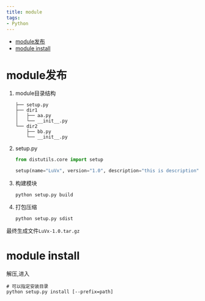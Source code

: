 ```yaml
---
title: module
tags:
- Python
---
```

<!-- TOC -->

- [module发布](#module发布)
- [module install](#module-install)

<!-- /TOC -->
# module发布

1. module目录结构

    ```
    ├── setup.py
    ├── dir1
    │   ├── aa.py
    │   └── __init__.py
    └── dir2
        ├── bb.py
        └── __init__.py
    ```

2. setup.py

    ```python
    from distutils.core import setup

    setup(name="LuVx", version="1.0", description="this is description", author="F.LuVx", py_modules=['dir1.aa', 'dir2.bb'])
    ```

3. 构建模块

    ```
    python setup.py build
    ```

4. 打包压缩

    ```
    python setup.py sdist
    ```

最终生成文件`LuVx-1.0.tar.gz`

# module install

解压,进入
```
# 可以指定安装目录
python setup.py install [--prefix=path]
```